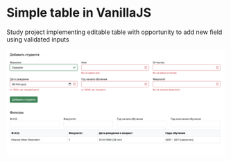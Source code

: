 # Simple table in VanillaJS

Study project implementing editable table with opportunity to add new field using validated inputs


![til](https://github.com/AlexDelly/table-js/blob/main/table_js.png)
